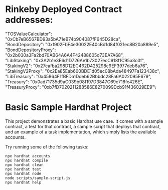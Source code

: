 # Rinkeby Deployed Contract addresses:
  "TOSValueCalculator": "0xCb7eB6567BD93a5bA71eB74b904087fF645D28ca",\
  "BondDepository": "0xf902FbF4e30022E40cBd1d84f021ec8B20a889e5",\
  "BondDepositoryProxy": "0x2b030a3Fa2bd70AB64A6A4F42488605d73EA7A68",\
  "LibStaking": "0x3A2b1e3E6d1D726Ae1b73027ecC918f1C95a3c0f",\
  "StakingV2": "0x27cafba298D12EC462D425298c9EF3977deb6a76",\
  "StakingV2Proxy": "0x2Ea85Eab600BDE1d05ec08bAda48497Fa123438c",\
  "LibTreasury": "0x45864F1fBFDa1Ddeb62Bbbdc28Fa6A022095E679",\
  "Treasury": "0x0ad71735d9aC039b08f197D3847C69c716fc426E",\
  "TreasuryProxy": "0xb7fD7020211288586E8270099Dcb91f436029EE9"\

# Basic Sample Hardhat Project

This project demonstrates a basic Hardhat use case. It comes with a sample contract, a test for that contract, a sample script that deploys that contract, and an example of a task implementation, which simply lists the available accounts.

Try running some of the following tasks:

```shell
npx hardhat accounts
npx hardhat compile
npx hardhat clean
npx hardhat test
npx hardhat node
node scripts/sample-script.js
npx hardhat help
```

